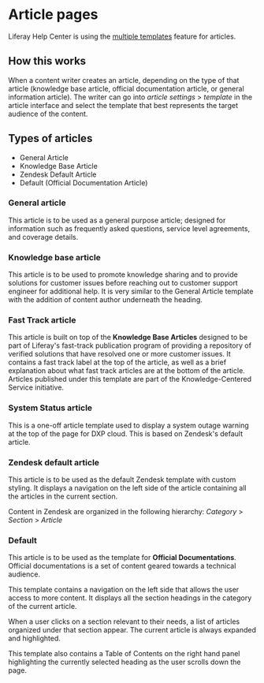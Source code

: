 # Article pages

Liferay Help Center is using the [multiple templates](https://support.zendesk.com/hc/en-us/articles/360001948367) feature for articles.

## How this works

When a content writer creates an article, depending on the type of that article (knowledge base article, official documentation article, or general information article). The writer can go into _article settings_ > _template_ in the article interface and select the template that best represents the target audience of the content.

## Types of articles

-   General Article
-   Knowledge Base Article
-   Zendesk Default Article
-   Default (Official Documentation Article)

### General article

This article is to be used as a general purpose article; designed for information such as frequently asked questions, service level agreements, and coverage details.

### Knowledge base article

This article is to be used to promote knowledge sharing and to provide solutions for customer issues before reaching out to customer support engineer for additional help. It is very similar to the General Article template with the addition of content author underneath the heading. 

### Fast Track article

This article is built on top of the **Knowledge Base Articles** designed to be part of Liferay's fast-track publication program of providing a repository of verified solutions that have resolved one or more customer issues. It contains a fast track label at the top of the article, as well as a brief explanation about what fast track articles are at the bottom of the article. Articles published under this template are part of the Knowledge-Centered Service initiative.

### System Status article

This is a one-off article template used to display a system outage warning at the top of the page for DXP cloud. This is based on Zendesk's default article.

### Zendesk default article

This article is to be used as the default Zendesk template with custom styling. It displays a navigation on the left side of the article containing all the articles in the current section.

Content in Zendesk are organized in the following hierarchy: _Category_ > _Section_ > _Article_

### Default

This article is to be used as the template for **Official Documentations**. Official documentations is a set of content geared towards a technical audience.

This template contains a navigation on the left side that allows the user access to more content. It displays all the section headings in the category of the current article.

When a user clicks on a section relevant to their needs, a list of articles organized under that section appear. The current article is always expanded and highlighted.

This template also contains a Table of Contents on the right hand panel highlighting the currently selected heading as the user scrolls down the page.
